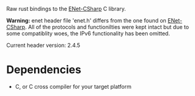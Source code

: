 Raw rust bindings to the [ENet-CSharp](https://github.com/nxrighthere/ENet-CSharp) C library.

**Warning:** enet header file 'enet.h' differs from the one found on [ENet-CSharp](https://github.com/nxrighthere/ENet-CSharp).
All of the protocols and functionilties were kept intact but due to some compatiblity woes, the IPv6 functionality has been omitted.

Current header version: 2.4.5

# Dependencies

* C, or C cross compiler for your target platform

